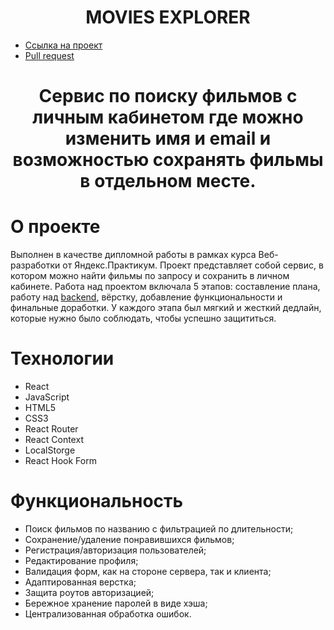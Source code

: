 
<h1 align="center"><img align="center"/>MOVIES EXPLORER</h1>

<ul>
 <li><a href="https://firstmovie.nomoredomains.sbs/">Ссылка на проект</a></li>
 <li><a href="https://github.com/ValeryAvdeev/movies-explorer-frontend/pull/2">Pull request</a></li>
</ul>

<h1 align=center>Сервис по поиску фильмов с личным кабинетом где можно изменить имя и email и возможностью сохранять фильмы в отдельном месте.
</h4>

<h1 id="about">О проекте</h1>
Выполнен в качестве дипломной работы в рамках курса Веб-разработки от Яндекс.Практикум.
Проект представляет собой сервис, в котором можно найти фильмы по запросу и сохранить в личном кабинете.
Работа над проектом включала 5 этапов: составление плана, работу над <a href="https://github.com/ValeryAvdeev/movies-explorer-api">backend</a>, вёрстку, добавление функциональности и финальные доработки.
У каждого этапа был мягкий и жесткий дедлайн, которые нужно было соблюдать, чтобы успешно защититься.

<h1 id="techs">Технологии</h1>
<ul>
  <li>React</li>
  <li>JavaScript</li>
  <li>HTML5</li>
  <li>CSS3</li>
  <li>React Router</li>
  <li>React Context</li>
  <li>LocalStorge</li>
  <li>React Hook Form</li>
</ul>
<h1 id="functionality">Функциональность</h1>
<ul>
  <li>Поиск фильмов по названию с фильтрацией по длительности;</li>
  <li>Сохранение/удаление понравившихся фильмов;</li>
  <li>Регистрация/авторизация пользователей;</li>
  <li>Редактирование профиля;</li>
  <li>Валидация форм, как на стороне сервера, так и клиента;</li>
  <li>Адаптированная верстка;</li>
  <li>Защита роутов авторизацией;</li>
  <li>Бережное хранение паролей в виде хэша;</li>
  <li>Централизованная обработка ошибок.</li>
</ul>




